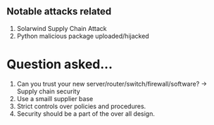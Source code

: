 ## Notable attacks related
1. Solarwind Supply Chain Attack
2. Python malicious package uploaded/hijacked



# Question asked...
1. Can you trust your new server/router/switch/firewall/software? -> Supply chain security
2. Use a smaill supplier base
3. Strict controls over policies and procedures.
4. Security should be a part of the over all design.
